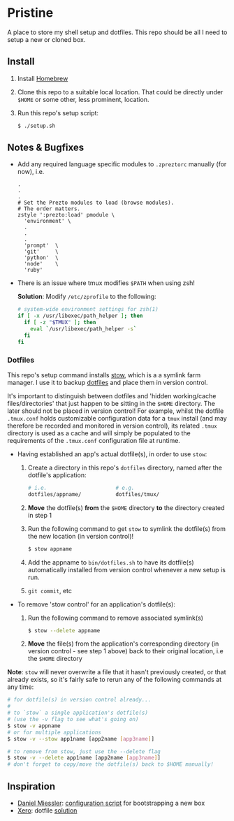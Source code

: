 # Pristine

A place to store my shell setup and dotfiles. This repo should be all I need to setup a new or cloned box.

## Install

1. Install [Homebrew](https://brew.sh/)

2. Clone this repo to a suitable local location. That could be directly under `$HOME` or some other, less prominent, location.

3. Run this repo's setup script:

    ```sh
    $ ./setup.sh
    ```


## Notes & Bugfixes

- Add any required language specific modules to `.zpreztorc` manually (for now), i.e.

  ```
  .
  .
  .
  # Set the Prezto modules to load (browse modules).
  # The order matters.
  zstyle ':prezto:load' pmodule \
    'environment' \
    .
    .
    .
    'prompt'  \
    'git'     \
    'python'  \
    'node'    \
    'ruby'
  ```

- There is an issue where tmux modifies `$PATH` when using zsh!

    **Solution**: Modify `/etc/zprofile` to the following:

    ```sh
    # system-wide environment settings for zsh(1)
    if [ -x /usr/libexec/path_helper ]; then
      if [ -z "$TMUX" ]; then
        eval `/usr/libexec/path_helper -s`
      fi
    fi
    ```


### Dotfiles

This repo's setup command installs [stow](https://www.gnu.org/software/stow/), which is a a symlink farm manager. I use it to backup [dotfiles](https://dotfiles.github.io/) and place them in version control.

It's important to distinguish between dotfiles and 'hidden working/cache files/directories' that just happen to be sitting in the `$HOME` directory. The later should not be placed in version control! For example, whilst the dotfile `.tmux.conf` holds customizable configuration data for a `tmux` install (and may therefore be recorded and monitored in version control), its related `.tmux` directory is used as a cache and will simply be populated to the requirements of the `.tmux.conf` configuration file at runtime.

- Having established an app's actual dotfile(s), in order to use `stow`:

  1. Create a directory in this repo's `dotfiles` directory, named after the dotfile's application:

      ```sh
      # i.e.                      # e.g.
      dotfiles/appname/           dotfiles/tmux/
      ```

  2. **Move** the dotfile(s) **from** the `$HOME` directory **to** the directory created in step 1

  3. Run the following command to get `stow` to symlink the dotfile(s) from the new location (in version control)!

      ```sh
      $ stow appname
      ```

  4. Add the appname to `bin/dotfiles.sh` to have its dotfile(s) automatically installed from version control whenever a new setup is run.

  5. `git commit`, etc


- To remove 'stow control' for an application's dotfile(s):

  1. Run the following command to remove associated symlink(s)

      ```sh
      $ stow --delete appname
      ```

  2. **Move** the file(s) from the application's corresponding directory (in version control - see step 1 above) back to their original location, i.e the `$HOME` directory


**Note**: `stow` will never overwrite a file that it hasn't previously created, or that already exists, so it's fairly safe to rerun any of the following commands at any time:

```sh
# for dotfile(s) in version control already...
#
# to `stow` a single application's dotfile(s)
# (use the -v flag to see what's going on)
$ stow -v appname
# or for multiple applications
$ stow -v --stow app1name [app2name [app3name]]

# to remove from stow, just use the --delete flag
$ stow -v --delete app1name [app2name [app3name]]
# don't forget to copy/move the dotfile(s) back to $HOME manually!
```


## Inspiration

- [Daniel Miessler](https://github.com/danielmiessler): [configuration script](https://github.com/danielmiessler/Pristine) for bootstrapping a new box
- [Xero](https://github.com/xero): dotfile [solution](https://github.com/xero/dotfiles)
